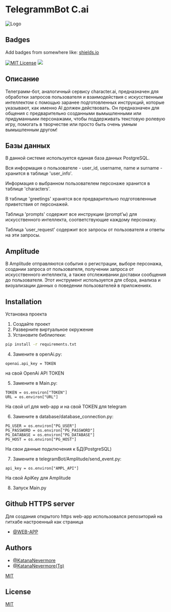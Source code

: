 # TelegrammBot C.ai

![Logo](https://www.mlyearning.org/wp-content/uploads/2023/05/Character.AI-Review.jpg)


## Badges

Add badges from somewhere like: [shields.io](https://shields.io/)

[![MIT License](https://img.shields.io/badge/License-MIT-green.svg)]([MIT](https://github.com/NevermoreKatana/TelegrammBot/blob/main/LICENSE))
<a href="https://codeclimate.com/github/NevermoreKatana/TelegrammBot/maintainability"><img src="https://api.codeclimate.com/v1/badges/a18bbde6ceb83d476c9c/maintainability" /></a>


## Описание
Телеграмм-бот, аналогичный сервису character.ai, предназначен для обработки запросов пользователя и взаимодействия с искусственным интеллектом с помощью заранее подготовленных инструкций, которые указывают, как именно AI должен действовать. Он предназначен для общения с предварительно созданными вымышленными или придуманными персонажами, чтобы поддерживать текстовую ролевую игру, помогать в творчестве или просто быть очень умным вымышленным другом!


## Базы данных
В данной системе используется единая база данных PostgreSQL.

Вся информация о пользователе - user_id, username, name и surname - хранится в таблице 'user_info'.

Информация о выбранном пользователем персонаже хранится в таблице 'characters'.

В таблице 'greetings' хранятся все предварительно подготовленные приветствия от персонажей.

Таблица 'prompts' содержит все инструкции (prompt'ы) для искусственного интеллекта, соответствующие каждому персонажу.

Таблица 'user_request' содержит все запросы от пользователя и ответы на эти запросы.

## Amplitude
В Amplitude отправляются события о регистрации, выборе персонажа, создании запроса от пользователя, получении запроса от искусственного интеллекта, а также отслеживании доставки сообщения до пользователя. Этот инструмент используется для сбора, анализа и визуализации данных о поведении пользователей в приложениях.

## Installation

Установка проекта
1. Создайте проект
2. Разверните виртуальное окружение
3. Установите библиотеки:
```bash
pip install -r requirements.txt
```
 4. Замените в openAi.py:
```
openai.api_key = TOKEN 
```
на свой OpenAi API TOKEN

 5. Замените в Main.py:
 ```
TOKEN = os.environ["TOKEN"]
URL = os.environ["URL"]
 ```
 На свой url для web-app и на свой TOKEN для telegram

 6. Замените в database/database_connection.py:
 ```
PG_USER = os.environ["PG_USER"]
PG_PASSWORD = os.environ["PG_PASSWORD"]
PG_DATABASE = os.environ["PG_DATABASE"]
PG_HOST = os.environ["PG_HOST"]
 ```
 На свои данные подключения к БД(PostgreSQL)

 7. Замените в telegramBot/Amplitude/send_event.py:
 ```
 api_key = os.environ["AMPL_API"]
 ```
 На свой ApiKey для Amplitude

8. Запуск Main.py

## Github HTTPS server
Для создания открытого https web-app использовался репозиторий на гитхабе настроенный как страница
- [@WEB-APP](https://github.com/NevermoreKatana/web-app)


## Authors

- [@KatanaNevermore](https://github.com/NevermoreKatana)
- [@KatanaNevermore(Tg)](https://t.me/nevermorekatana)

[MIT](https://github.com/NevermoreKatana/TelegrammBot/blob/main/LICENSE)



## License

[MIT](https://github.com/NevermoreKatana/TelegrammBot/blob/main/LICENSE)

